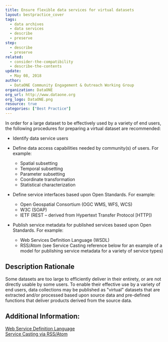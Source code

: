 ```yaml
---
title: Ensure flexible data services for virtual datasets
layout: bestpractice_cover
tags:
  - data archives
  - data services
  - describe
  - preserve
step:
  - describe
  - preserve
related:
  - consider-the-compatibility
  - describe-the-contents
update:
  - May 08, 2018
author:
  - DataONE Community Engagement & Outreach Working Group
organization: DataONE
org_url: http://www.dataone.org
org_logo: DataONE.png
resource: true
categories: ["Best Practice"]
---
```




In order for a large dataset to be effectively used by a variety of end users, the following procedures for preparing a virtual dataset are recommended:

- Identify data service users

- Define data access capabilities needed by community(s) of users. For example:
  - Spatial subsetting
  - Temporal subsetting
  - Parameter subsetting
  - Coordinate transformation
  - Statistical characterization

- Define service interfaces based upon Open Standards. For example:

  - Open Geospatial Consortium (OGC WMS, WFS, WCS)
  - W3C (SOAP)
  - IETF (REST – derived from Hypertext Transfer Protocol [HTTP])

- Publish service metadata for published services based upon Open Standards. For example:

  - Web Services Definition Language (WSDL)
  - RSS/Atom (see Service Casting reference below for an example of a model for publishing service metadata for a variety of service types)

## Description Rationale

Some datasets are too large to efficiently deliver in their entirety, or are not directly usable by some users. To enable their effective use by a variety of end users, data collections may be published as "virtual" datasets that are extracted and/or processed based upon source data and pre-defined functions that deliver products derived from the source data.

## Additional Information:

[Web Service Definition Language](http://www.w3.org/TR/wsdl)  
[Service Casting via RSS/Atom](http://wiki.esipfed.org/index.php/Atom_ServiceCasting_to_advertise_Web_Services)

